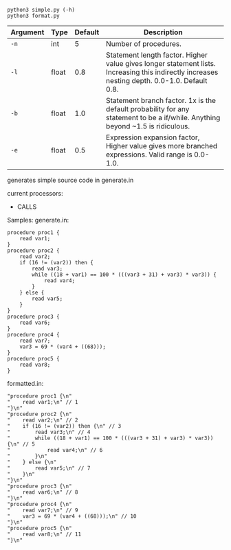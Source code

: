 ```
python3 simple.py (-h)
python3 format.py
```
| Argument | Type  | Default | Description                                                                                                                                 |
|----------|-------|---------|--------------------------------------------------------------------------------------------------------------------------------------------|
| `-n`     | int   | 5       | Number of procedures.                                                                                                        |
| `-l`     | float | 0.8     | Statement length factor. Higher value gives longer statement lists. Increasing this indirectly increases nesting depth. 0.0-1.0. Default 0.8.                 |
| `-b`     | float | 1.0     | Statement branch factor. 1x is the default probability for any statement to be a if/while. Anything beyond ~1.5 is ridiculous.|
| `-e`     | float | 0.5     | Expression expansion factor, Higher value gives more branched expressions. Valid range is 0.0-1.0.                          |

generates simple source code in generate.in

current processors:
* CALLS

Samples:
generate.in:
```
procedure proc1 {
    read var1;
}
procedure proc2 {
    read var2;
    if (16 != (var2)) then {
        read var3;
        while ((18 + var1) == 100 * (((var3 + 31) + var3) * var3)) {
            read var4;
        }
    } else {
        read var5;
    }
}
procedure proc3 {
    read var6;
}
procedure proc4 {
    read var7;
    var3 = 69 * (var4 + ((68)));
}
procedure proc5 {
    read var8;
}
```

formatted.in:
```
"procedure proc1 {\n"
"    read var1;\n" // 1
"}\n"
"procedure proc2 {\n"
"    read var2;\n" // 2
"    if (16 != (var2)) then {\n" // 3
"        read var3;\n" // 4
"        while ((18 + var1) == 100 * (((var3 + 31) + var3) * var3)) {\n" // 5
"            read var4;\n" // 6
"        }\n"
"    } else {\n"
"        read var5;\n" // 7
"    }\n"
"}\n"
"procedure proc3 {\n"
"    read var6;\n" // 8
"}\n"
"procedure proc4 {\n"
"    read var7;\n" // 9
"    var3 = 69 * (var4 + ((68)));\n" // 10
"}\n"
"procedure proc5 {\n"
"    read var8;\n" // 11
"}\n"
